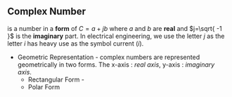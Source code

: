 ## Complex Number 
is a number in a **form** of $C = a+jb$ where $a$ and $b$ are **real** and $j=\sqrt{ -1 }$ is the **imaginary** part. In electrical engineering, we use the letter $j$ as the letter $i$ has heavy use as the symbol current ($i$).

- Geometric Representation - complex numbers are represented geometrically in two forms. The x-axis : *real axis*, y-axis : *imaginary axis*.
	- Rectangular Form - 
	- Polar Form